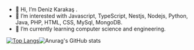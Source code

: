 - 👋 Hi, I’m Deniz Karakaş .
- 👀 I’m interested with Javascript, TypeScript, Nestjs, Nodejs, Python, Java, PHP, HTML, CSS, MySql, MongoDB.
- 🌱 I’m currently learning  computer science and engineering.


[![Top Langs](https://github-readme-stats.vercel.app/api/top-langs/?username=denizkarakass&langs_count=12&layout=compact)](https://github.com/anuraghazra/github-readme-stats)![Anurag's GitHub stats](https://github-readme-stats.vercel.app/api?username=denizkarakass&show_icons=true&theme=radical)


 
 
